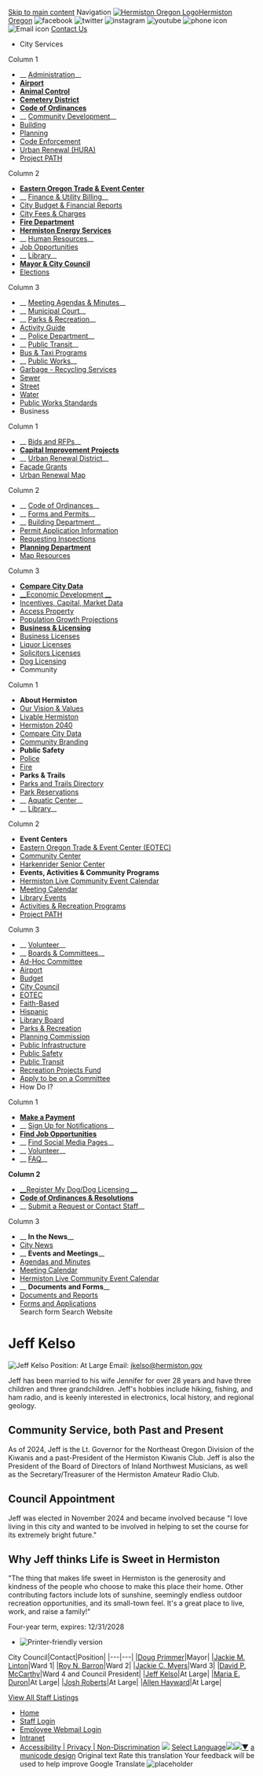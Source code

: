   [Skip to main content](https://www.hermiston.gov/directory-listing/jeff-kelso/)  Navigation  [![Hermiston Oregon Logo](images/838d8e6e828d153d13a0e0682d21d8125d8f502bc9b7e4fb90357cdc563e72be.png)Hermiston Oregon](https://www.hermiston.gov/)   ![facebook](images/19d576c1b7d0bc6886549f707b513ad2d3a692e54b4dee7bc1e3e24a4abd0479.png)   ![twitter](images/49452a2a7f431a1bda0dc81e37e1a0c3c461437d288c7130e963822adf5bc9be.png)   ![instagram](images/3f92ec6bbf98fc40b30dff3acdbf2fca9dd733d8392c4113343c295c13c92247.png)   ![youtube](images/c30b690b000753e1853185e3fbdbb514ec0faeb242f1ccda038a001b19f3d44e.png)   ![phone icon](images/dfae9d27efefdc0ef6b51adf33e2e8b5624f64ebfa79fa326f1d73e70be74b80.png)   ![Email icon](images/3e06dc29057b759187a7ceccbae6cdc3511dc432c9368e7ba65381f4d64f4139.png)   [Contact Us](https://www.hermiston.gov/contact)  

 *  City Services   

Column 1  

   *  __ [Administration](https://www.hermiston.or.us/administration)__ 
   *  [__Airport__](https://www.hermiston.or.us/node/9181) 
   *  [__Animal Control__](https://www.hermiston.or.us/police/page/animal-control) 
   *  [__Cemetery District__](https://www.hermiston.or.us/cemetery-district) 
   *  [__Code of Ordinances__](https://www.codepublishing.com/OR/Hermiston/) 
   *  __ [Community Development](https://www.hermiston.or.us/node/86)__ 
   *  [Building](https://www.hermiston.or.us/commdev/page/building-department) 
   *  [Planning](https://www.hermiston.or.us/node/2701) 
   *  [Code Enforcement](https://www.hermiston.or.us/commdev/page/code-enforcement) 
   *  [Urban Renewal (HURA)](https://www.hermiston.or.us/node/2421) 
   *  [Project PATH](https://www.hermiston.or.us/commdev/page/project-path)   

Column 2  

   *  [__Eastern Oregon Trade & Event Center__](https://www.hermiston.or.us/eotec) 
   *  __ [Finance & Utility Billing](https://www.hermiston.or.us/finance)__ 
   *  [City Budget & Financial Reports](https://www.hermiston.gov/finance/page/financial-reports) 
   *  [City Fees & Charges](https://www.hermiston.gov/finance/page/all-city-fees-charges) 
   *  [__Fire Department__](https://www.hermiston.or.us/node/9271) 
   *  [__Hermiston Energy Services__](https://www.hermiston.or.us/energy) 
   *  __ [Human Resources](https://www.hermiston.or.us/node/2181)__ 
   *  [Job Opportunities](https://www.hermiston.or.us/jobs) 
   *  __ [Library](https://www.hermiston.or.us/node/133)__ 
   *  [__Mayor & City Council__](https://www.hermiston.or.us/citycouncil) 
   *  [Elections](https://www.hermiston.or.us/citycouncil/page/elections)   

Column 3  

   *  __ [Meeting Agendas & Minutes](https://www.hermiston.or.us/meetings1)__ 
   *  __ [Municipal Court](https://www.hermiston.or.us/node/2041)__ 
   *  __ [Parks & Recreation](https://www.hermiston.or.us/parksrec)__ 
   *  [Activity Guide](https://secure.rec1.com/OR/hermiston-or/catalog) 
   *  __ [Police Department](https://www.hermiston.or.us/police)__ 
   *  __ [Public Transit](https://www.hermiston.or.us/node/110)__ 
   *  [Bus & Taxi Programs](https://www.hermiston.gov/transit) 
   *  __ [Public Works](https://www.hermiston.or.us/publicworks)__ 
   *  [Garbage - Recycling Services](https://www.hermiston.or.us/publicworks/page/garbage-recycling-services) 
   *  [Sewer](https://www.hermiston.or.us/node/4641) 
   *  [Street](https://www.hermiston.or.us/node/4711) 
   *  [Water](https://www.hermiston.or.us/node/4731) 
   *  [Public Works Standards](https://www.hermiston.or.us/publicworks/page/public-works-standards)  
 *  Business   

Column 1  

   *  __ [Bids and RFPs](https://www.hermiston.or.us/rfps)__ 
   *  [__Capital Improvement Projects__](https://hermistonprojects.com/) 
   *  __ [Urban Renewal District](https://www.hermiston.or.us/node/2421)__ 
   *  [Facade Grants](https://www.hermiston.or.us/commdev/page/facade-grants) 
   *  [Urban Renewal Map](https://hermiston.maps.arcgis.com/apps/Viewer/index.html?appid=e56e4c977d53473a87ef47582ee695fc)   

Column 2  

   *  __ [Code of Ordinances](https://www.codepublishing.com/OR/Hermiston/)__ 
   *  __ [Forms and Permits](https://www.hermiston.or.us/forms)__ 
   *  __ [Building Department](https://www.hermiston.or.us/node/2451)__ 
   *  [Permit Application Information](https://www.hermiston.or.us/node/2471) 
   *  [Requesting Inspections](https://www.hermiston.or.us/node/2651) 
   *  [__Planning Department__](https://www.hermiston.or.us/node/2701) 
   *  [Map Resources](https://www.hermiston.or.us/node/3081)   

Column 3  

   *  [__Compare City Data__](https://www.hermiston.or.us/node/2431) 
   *  [__Economic Development __](https://www.hermiston.or.us/economic-development) 
   *  [Incentives, Capital, Market Data](https://www.hermiston.or.us/node/3461) 
   *  [Access Property](https://www.hermiston.or.us/economic-development/page/access-property) 
   *  [Population Growth Projections](https://www.hermiston.or.us/node/3511) 
   *  [__Business & Licensing__](https://www.hermiston.or.us/economic-development) 
   *  [Business Licenses](https://www.hermiston.or.us/economic-development/page/business-licenses) 
   *  [Liquor Licenses](https://www.hermiston.or.us/economic-development/page/liquor-licenses) 
   *  [Solicitors Licenses](https://www.hermiston.or.us/economic-development/page/solicitors-licenses) 
   *  [Dog Licensing](https://www.hermiston.or.us/police/page/animal-control)  
 *  Community   

Column 1  

   *  __About Hermiston__ 
   *  [Our Vision & Values](https://www.hermiston.or.us/administration) 
   *  [Livable Hermiston](https://www.hermiston.or.us/administration/page/livable-hermiston) 
   *  [Hermiston 2040](https://www.hermiston.or.us/administration/page/hermiston-2040-community-vision-action-plan) 
   *  [Compare City Data](https://www.hermiston.or.us/administration/page/compare-city-data) 
   *  [Community Branding](https://www.hermiston.or.us/administration/page/community-branding) 
   *  __Public Safety__ 
   *  [Police](https://www.hermiston.or.us/node/141) 
   *  [Fire](https://www.hermiston.or.us/fire) 
   *  __Parks & Trails__ 
   *  [Parks and Trails Directory](https://www.hermiston.or.us/parksites) 
   *  [Park Reservations](https://www.hermiston.or.us/parksrec/page/parks-trails) 
   *  __ [Aquatic Center](https://www.hermiston.or.us/parksrec/page/hermiston-family-aquatic-center)__ 
   *  __ [Library](https://www.hermiston.or.us/library)__   

Column 2  

   *  __Event Centers__ 
   *  [Eastern Oregon Trade & Event Center (EOTEC)](https://www.hermiston.or.us/node/3761) 
   *  [Community Center](https://www.hermiston.or.us/node/4331) 
   *  [Harkenrider Senior Center](https://www.hermiston.or.us/node/4301) 
   *  __Events, Activities & Community Programs__ 
   *  [Hermiston Live Community Event Calendar](https://www.hermiston.gov/hermiston-live) 
   *  [Meeting Calendar](https://www.hermiston.or.us/calendar) 
   *  [Library Events ](https://www.hermiston.or.us/library/page/calendar) 
   *  [Activities & Recreation Programs](https://secure.rec1.com/OR/hermiston-or/catalog) 
   *  [Project PATH](https://www.hermiston.or.us/commdev/page/project-path)   

Column 3  

   *  __ [Volunteer](https://www.hermiston.or.us/node/2881)__ 
   *  __ [Boards & Committees](https://www.hermiston.gov/bc)__ 
   *  [Ad-Hoc Committee](https://www.hermiston.gov/bc-ahc) 
   *  [Airport ](https://www.hermiston.or.us/bc-airport) 
   *  [Budget ](https://www.hermiston.or.us/bc-budget) 
   *  [City Council](https://www.hermiston.or.us/citycouncil) 
   *  [EOTEC ](https://www.hermiston.or.us/bc-eotec) 
   *  [Faith-Based ](https://www.hermiston.or.us/bc-faith) 
   *  [Hispanic ](https://www.hermiston.or.us/bc-hac) 
   *  [Library Board](https://www.hermiston.or.us/library/page/library-board) 
   *  [Parks & Recreation ](https://www.hermiston.or.us/bc-parks) 
   *  [Planning Commission](https://www.hermiston.or.us/bc-pc) 
   *  [Public Infrastructure](https://www.hermiston.or.us/bc-pic) 
   *  [Public Safety ](https://www.hermiston.or.us/bc-psc) 
   *  [Public Transit](https://www.hermiston.or.us/bc-ptac) 
   *  [Recreation Projects Fund ](https://www.hermiston.or.us/bc-rpfac) 
   *  [Apply to be on a Committee](https://www.hermiston.or.us/bc/page/volunteers-matter)  
 *  How Do I?   

Column 1  

   *  [__Make a Payment__](https://www.hermiston.or.us/finance/page/make-payment-payment-assistance) 
   *  __ [Sign Up for Notifications](https://www.hermiston.or.us/subscribe)__ 
   *  [__Find Job Opportunities__](https://www.hermiston.or.us/jobs) 
   *  __ [Find Social Media Pages](https://www.hermiston.or.us/administration/page/social-media-hub)__ 
   *  __ [Volunteer](https://www.hermiston.or.us/bc/page/volunteers-matter)__ 
   *  __ [FAQ](https://www.hermiston.or.us/faqs)__   

 __Column 2__   

   *  [__Register My Dog/Dog Licensing __](https://www.hermiston.or.us/police/page/animal-control) 
   *  [__Code of Ordinances & Resolutions__](https://www.codepublishing.com/OR/Hermiston/) 
   *  __ [Submit a Request or Contact Staff](https://www.hermiston.or.us/node/7)__   

Column 3  

   *  __ __In the News____ 
   *  [City News](https://www.hermiston.or.us/news) 
   *  __ __Events and Meetings____ 
   *  [Agendas and Minutes](https://www.hermiston.or.us/meetings1) 
   *  [Meeting Calendar ](https://www.hermiston.or.us/calendar) 
   *  [Hermiston Live Community Event Calendar](https://www.hermiston.or.us/hermiston-live) 
   *  __ __Documents and Forms____ 
   *  [Documents and Reports](https://www.hermiston.or.us/documents) 
   *  [Forms and Applications](https://www.hermiston.or.us/forms)  
 Search form Search Website 

# Jeff Kelso

  ![Jeff Kelso](images/92062fb7865b5d6e283579308087644ca9ff5d378bc8318f2a34687f9a3e2579.jpg)  Position:  At Large Email:   [jkelso@hermiston.gov](mailto:jkelso@hermiston.gov)  

Jeff has been married to his wife Jennifer for over 28 years and have three children and three grandchildren. Jeff's hobbies include hiking, fishing, and ham radio, and is keenly interested in electronics, local history, and regional geology.

## Community Service, both Past and Present

As of 2024, Jeff is the Lt. Governor for the Northeast Oregon Division of the Kiwanis and a past-President of the Hermiston Kiwanis Club. Jeff is also the President of the Board of Directors of Inland Northwest Musicians, as well as the Secretary/Treasurer of the Hermiston Amateur Radio Club.

## Council Appointment

Jeff was elected in November 2024 and became involved because "I love living in this city and wanted to be involved in helping to set the course for its extremely bright future."

## Why Jeff thinks Life is Sweet in Hermiston

"The thing that makes life sweet in Hermiston is the generosity and kindness of the people who choose to make this place their home. Other contributing factors include lots of sunshine, seemingly endless outdoor recreation opportunities, and its small-town feel. It's a great place to live, work, and raise a family!"

Four-year term, expires: 12/31/2028

 *  ![Printer-friendly version](images/42f80fc5de3d05abd13349e1d1a393fa098e2a9977291d3a22b1d25e8637606a.png) 

City Council|Contact|Position|
|---|---|
|[Doug Primmer](https://www.hermiston.gov/directory-listing/doug-primmer)|Mayor|
|[Jackie M. Linton](https://www.hermiston.gov/directory-listing/jackie-m-linton)|Ward 1|
|[Roy N. Barron](https://www.hermiston.gov/directory-listing/roy-n-barron)|Ward 2|
|[Jackie C. Myers](https://www.hermiston.gov/directory-listing/jackie-c-myers)|Ward 3|
|[David P. McCarthy](https://www.hermiston.gov/directory-listing/david-p-mccarthy)|Ward 4 and Council President|
|[Jeff Kelso](https://www.hermiston.gov/directory-listing/jeff-kelso)|At Large|
|[Maria E. Duron](https://www.hermiston.gov/directory-listing/maria-e-duron)|At Large|
|[Josh Roberts](https://www.hermiston.gov/directory-listing/josh-roberts)|At Large|
|[Allen Hayward](https://www.hermiston.gov/directory-listing/allen-hayward)|At Large|

 [View All Staff Listings](https://www.hermiston.gov/directory) 

 *  [Home](https://www.hermiston.gov/) 
 *  [Staff Login](https://www.hermiston.gov/user/login?current=node/2311) 
 *  [Employee Webmail Login](https://outlook.office365.com/mail/) 
 *  [Intranet](https://www.hermiston.or.us/private) 
 *  [Accessibility | Privacy | Non-Discrimination](https://www.hermiston.gov/administration/page/liability-accessibility-non-discrimination-information) 
  ![](images/ab5314affea2908d9d1d48192927b2287dcc1864718987803c26fba0d5b54a47.gif)   [Select Language![](images/ab5314affea2908d9d1d48192927b2287dcc1864718987803c26fba0d5b54a47.gif)​![](images/ab5314affea2908d9d1d48192927b2287dcc1864718987803c26fba0d5b54a47.gif)▼](https://www.hermiston.gov/directory-listing/jeff-kelso/)   [a municode design](http://www.municodeweb.com/)  Original text Rate this translation Your feedback will be used to help improve Google Translate  ![placeholder](images/838d8e6e828d153d13a0e0682d21d8125d8f502bc9b7e4fb90357cdc563e72be.png)  